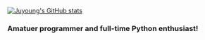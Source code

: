 [![Juyoung's GitHub stats](https://github-readme-stats.vercel.app/api?username=Chejuyeong)](https://github.com/Chejuyeong/github-readme-stats)

### Amatuer programmer and full-time Python enthusiast!
